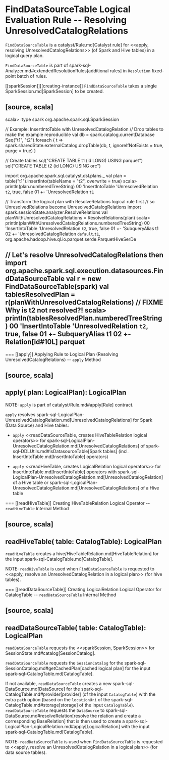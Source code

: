 # FindDataSourceTable Logical Evaluation Rule -- Resolving UnresolvedCatalogRelations

`FindDataSourceTable` is a catalyst/Rule.md[Catalyst rule] for <<apply, resolving UnresolvedCatalogRelations>> (of Spark and Hive tables) in a logical query plan.

`FindDataSourceTable` is part of spark-sql-Analyzer.md#extendedResolutionRules[additional rules] in `Resolution` fixed-point batch of rules.

[[sparkSession]][[creating-instance]]
`FindDataSourceTable` takes a single SparkSession.md[SparkSession] to be created.

[source, scala]
----
scala> :type spark
org.apache.spark.sql.SparkSession

// Example: InsertIntoTable with UnresolvedCatalogRelation
// Drop tables to make the example reproducible
val db = spark.catalog.currentDatabase
Seq("t1", "t2").foreach { t =>
  spark.sharedState.externalCatalog.dropTable(db, t, ignoreIfNotExists = true, purge = true)
}

// Create tables
sql("CREATE TABLE t1 (id LONG) USING parquet")
sql("CREATE TABLE t2 (id LONG) USING orc")

import org.apache.spark.sql.catalyst.dsl.plans._
val plan = table("t1").insertInto(tableName = "t2", overwrite = true)
scala> println(plan.numberedTreeString)
00 'InsertIntoTable 'UnresolvedRelation `t2`, true, false
01 +- 'UnresolvedRelation `t1`

// Transform the logical plan with ResolveRelations logical rule first
// so UnresolvedRelations become UnresolvedCatalogRelations
import spark.sessionState.analyzer.ResolveRelations
val planWithUnresolvedCatalogRelations = ResolveRelations(plan)
scala> println(planWithUnresolvedCatalogRelations.numberedTreeString)
00 'InsertIntoTable 'UnresolvedRelation `t2`, true, false
01 +- 'SubqueryAlias t1
02    +- 'UnresolvedCatalogRelation `default`.`t1`, org.apache.hadoop.hive.ql.io.parquet.serde.ParquetHiveSerDe

// Let's resolve UnresolvedCatalogRelations then
import org.apache.spark.sql.execution.datasources.FindDataSourceTable
val r = new FindDataSourceTable(spark)
val tablesResolvedPlan = r(planWithUnresolvedCatalogRelations)
// FIXME Why is t2 not resolved?!
scala> println(tablesResolvedPlan.numberedTreeString)
00 'InsertIntoTable 'UnresolvedRelation `t2`, true, false
01 +- SubqueryAlias t1
02    +- Relation[id#10L] parquet
----

=== [[apply]] Applying Rule to Logical Plan (Resolving UnresolvedCatalogRelations) -- `apply` Method

[source, scala]
----
apply(
  plan: LogicalPlan): LogicalPlan
----

NOTE: `apply` is part of catalyst/Rule.md#apply[Rule] contract.

`apply` resolves spark-sql-LogicalPlan-UnresolvedCatalogRelation.md[UnresolvedCatalogRelations] for Spark (Data Source) and Hive tables:

* `apply` <<readDataSourceTable, creates HiveTableRelation logical operators>> for spark-sql-LogicalPlan-UnresolvedCatalogRelation.md[UnresolvedCatalogRelations] of spark-sql-DDLUtils.md#isDatasourceTable[Spark tables] (incl. InsertIntoTable.md[InsertIntoTable] operators)

* `apply` <<readHiveTable, creates LogicalRelation logical operators>> for InsertIntoTable.md[InsertIntoTable] operators with spark-sql-LogicalPlan-UnresolvedCatalogRelation.md[UnresolvedCatalogRelation] of a Hive table or spark-sql-LogicalPlan-UnresolvedCatalogRelation.md[UnresolvedCatalogRelations] of a Hive table

=== [[readHiveTable]] Creating HiveTableRelation Logical Operator -- `readHiveTable` Internal Method

[source, scala]
----
readHiveTable(
  table: CatalogTable): LogicalPlan
----

`readHiveTable` creates a hive/HiveTableRelation.md[HiveTableRelation] for the input spark-sql-CatalogTable.md[CatalogTable].

NOTE: `readHiveTable` is used when `FindDataSourceTable` is requested to <<apply, resolve an UnresolvedCatalogRelation in a logical plan>> (for hive tables).

=== [[readDataSourceTable]] Creating LogicalRelation Logical Operator for CatalogTable -- `readDataSourceTable` Internal Method

[source, scala]
----
readDataSourceTable(
  table: CatalogTable): LogicalPlan
----

`readDataSourceTable` requests the <<sparkSession, SparkSession>> for SessionState.md#catalog[SessionCatalog].

`readDataSourceTable` requests the `SessionCatalog` for the spark-sql-SessionCatalog.md#getCachedPlan[cached logical plan] for the input spark-sql-CatalogTable.md[CatalogTable].

If not available, `readDataSourceTable` creates a new spark-sql-DataSource.md[DataSource] for the spark-sql-CatalogTable.md#provider[provider] (of the input `CatalogTable`) with the extra `path` option (based on the `locationUri` of the spark-sql-CatalogTable.md#storage[storage] of the input `CatalogTable`). `readDataSourceTable` requests the `DataSource` to spark-sql-DataSource.md#resolveRelation[resolve the relation and create a corresponding BaseRelation] that is then used to create a spark-sql-LogicalPlan-LogicalRelation.md#apply[LogicalRelation] with the input spark-sql-CatalogTable.md[CatalogTable].

NOTE: `readDataSourceTable` is used when `FindDataSourceTable` is requested to <<apply, resolve an UnresolvedCatalogRelation in a logical plan>> (for data source tables).
